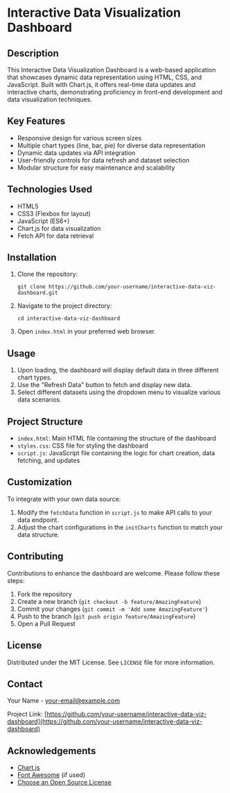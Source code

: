 # Interactive Data Visualization Dashboard

## Description
This Interactive Data Visualization Dashboard is a web-based application that showcases dynamic data representation using HTML, CSS, and JavaScript. Built with Chart.js, it offers real-time data updates and interactive charts, demonstrating proficiency in front-end development and data visualization techniques.

## Key Features
- Responsive design for various screen sizes
- Multiple chart types (line, bar, pie) for diverse data representation
- Dynamic data updates via API integration
- User-friendly controls for data refresh and dataset selection
- Modular structure for easy maintenance and scalability

## Technologies Used
- HTML5
- CSS3 (Flexbox for layout)
- JavaScript (ES6+)
- Chart.js for data visualization
- Fetch API for data retrieval

## Installation
1. Clone the repository:
   ```
   git clone https://github.com/your-username/interactive-data-viz-dashboard.git
   ```
2. Navigate to the project directory:
   ```
   cd interactive-data-viz-dashboard
   ```
3. Open `index.html` in your preferred web browser.

## Usage
1. Upon loading, the dashboard will display default data in three different chart types.
2. Use the "Refresh Data" button to fetch and display new data.
3. Select different datasets using the dropdown menu to visualize various data scenarios.

## Project Structure
- `index.html`: Main HTML file containing the structure of the dashboard
- `styles.css`: CSS file for styling the dashboard
- `script.js`: JavaScript file containing the logic for chart creation, data fetching, and updates

## Customization
To integrate with your own data source:
1. Modify the `fetchData` function in `script.js` to make API calls to your data endpoint.
2. Adjust the chart configurations in the `initCharts` function to match your data structure.

## Contributing
Contributions to enhance the dashboard are welcome. Please follow these steps:
1. Fork the repository
2. Create a new branch (`git checkout -b feature/AmazingFeature`)
3. Commit your changes (`git commit -m 'Add some AmazingFeature'`)
4. Push to the branch (`git push origin feature/AmazingFeature`)
5. Open a Pull Request

## License
Distributed under the MIT License. See `LICENSE` file for more information.

## Contact
Your Name - [your-email@example.com](mailto:your-email@example.com)

Project Link: [https://github.com/your-username/interactive-data-viz-dashboard](https://github.com/your-username/interactive-data-viz-dashboard)

## Acknowledgements
- [Chart.js](https://www.chartjs.org/)
- [Font Awesome](https://fontawesome.com) (if used)
- [Choose an Open Source License](https://choosealicense.com)